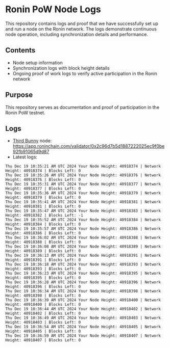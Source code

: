 # Ronin PoW Node Logs

This repository contains logs and proof that we have successfully set up and run a node on the Ronin network. The logs demonstrate continuous node operation, including synchronization details and performance.

## Contents

- Node setup information
- Synchronization logs with block height details
- Ongoing proof of work logs to verify active participation in the Ronin network

## Purpose

This repository serves as documentation and proof of participation in the Ronin PoW testnet.

## Logs

- [Third Bunny](https://thirdbunny.xyz/) node: https://app.roninchain.com/validator/0x2c96d7b5d1887222025ec9f0be92fb91065d9d87
- Latest logs:
```
Thu Dec 19 10:35:21 AM UTC 2024 Your Node Height: 40918374 | Network Height: 40918374 | Blocks Left: 0
Thu Dec 19 10:35:26 AM UTC 2024 Your Node Height: 40918376 | Network Height: 40918376 | Blocks Left: 0
Thu Dec 19 10:35:31 AM UTC 2024 Your Node Height: 40918377 | Network Height: 40918377 | Blocks Left: 0
Thu Dec 19 10:35:36 AM UTC 2024 Your Node Height: 40918379 | Network Height: 40918379 | Blocks Left: 0
Thu Dec 19 10:35:41 AM UTC 2024 Your Node Height: 40918381 | Network Height: 40918381 | Blocks Left: 0
Thu Dec 19 10:35:47 AM UTC 2024 Your Node Height: 40918383 | Network Height: 40918382 | Blocks Left: -1
Thu Dec 19 10:35:52 AM UTC 2024 Your Node Height: 40918384 | Network Height: 40918384 | Blocks Left: 0
Thu Dec 19 10:35:57 AM UTC 2024 Your Node Height: 40918386 | Network Height: 40918386 | Blocks Left: 0
Thu Dec 19 10:36:02 AM UTC 2024 Your Node Height: 40918388 | Network Height: 40918388 | Blocks Left: 0
Thu Dec 19 10:36:08 AM UTC 2024 Your Node Height: 40918389 | Network Height: 40918389 | Blocks Left: 0
Thu Dec 19 10:36:13 AM UTC 2024 Your Node Height: 40918391 | Network Height: 40918391 | Blocks Left: 0
Thu Dec 19 10:36:18 AM UTC 2024 Your Node Height: 40918393 | Network Height: 40918393 | Blocks Left: 0
Thu Dec 19 10:36:23 AM UTC 2024 Your Node Height: 40918395 | Network Height: 40918395 | Blocks Left: 0
Thu Dec 19 10:36:28 AM UTC 2024 Your Node Height: 40918396 | Network Height: 40918396 | Blocks Left: 0
Thu Dec 19 10:36:34 AM UTC 2024 Your Node Height: 40918398 | Network Height: 40918398 | Blocks Left: 0
Thu Dec 19 10:36:39 AM UTC 2024 Your Node Height: 40918400 | Network Height: 40918400 | Blocks Left: 0
Thu Dec 19 10:36:44 AM UTC 2024 Your Node Height: 40918402 | Network Height: 40918402 | Blocks Left: 0
Thu Dec 19 10:36:49 AM UTC 2024 Your Node Height: 40918403 | Network Height: 40918403 | Blocks Left: 0
Thu Dec 19 10:36:54 AM UTC 2024 Your Node Height: 40918405 | Network Height: 40918405 | Blocks Left: 0
Thu Dec 19 10:36:59 AM UTC 2024 Your Node Height: 40918407 | Network Height: 40918407 | Blocks Left: 0
```
